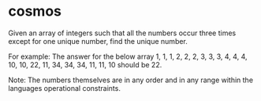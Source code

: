 # cosmos
Given an array of integers such that all the numbers occur three times except for one unique number, find the unique number.

For example:
The answer for the below array
1, 1, 1, 2, 2, 2, 3, 3, 3, 4, 4, 4, 10, 10, 22, 11, 34, 34, 34, 11, 11, 10
should be 22.

Note:
The numbers themselves are in any order and in any range within the languages operational constraints.